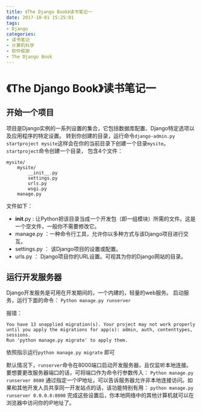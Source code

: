 ```yaml
---
title: 《The Django Book》读书笔记一
date: 2017-10-01 15:25:01
tags: 
- Django
categories: 
- 读书笔记
- 计算机科学
- 软件框架
- The Django Book
---
```


# 《The Django Book》读书笔记一

## 开始一个项目

项目是Django实例的一系列设置的集合，它包括数据库配置、Django特定选项以及应用程序的特定设置。
转到你创建的目录，运行命令`django-admin.py startproject mysite`这样会在你的当前目录下创建一个目录`mysite`。
`startproject`命令创建一个目录， 包含4个文件：
```
mysite/
	mysite/
		__init__.py
		settings.py
		urls.py
		wsgi.py
	manage.py
```


文件如下：
+ __init__.py : 让Python把该目录当成一个开发包（即一组模块）所需的文件。这是一个空文件，一般你不需要修改它。
+ manage.py ：一种命令行工具，允许你以多种方式与该Django项目进行交互。
+ settings.py ： 该Django项目的设置或配置。
+ urls.py ： Django项目你的URL设置。可视其为你的Django网站的目录。

## 运行开发服务器
Django开发服务是可用在开发期间的，一个内建的，轻量的web服务。
启动服务，运行下面的命令：
`Python manage.py runserver`

报错：

```
You have 13 unapplied migration(s). Your project may not work properly until you apply the migrations for app(s): admin, auth, contenttypes, sessions.
Run 'python manage.py migrate' to apply them.
```

依照指示运行`python manage.py migrate` 即可



默认情况下，`runserver`命令在8000端口启动开发服务器，且仅监听本地连接。要想要更改服务器端口的话，可将端口作为命令行参数传入：
`Python manage.py runserver 8080`
通过指定一个IP地址，可以告诉服务器允许非本地连接访问。如果和其他开发人员共享同一开发站点的话，该功能特别有用：
`python manage.py runserver 0.0.0.0:8000`
完成这些设置后，你本地网络中的其他计算机就可以在浏览器中访问你的IP地址了。